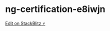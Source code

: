 # ng-certification-e8iwjn

[Edit on StackBlitz ⚡️](https://stackblitz.com/edit/ng-certification-e8iwjn)